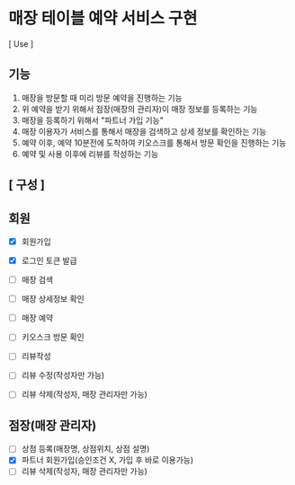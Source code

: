 # 매장 테이블 예약 서비스 구현

[ Use ]


## 기능
1. 매장을 방문할 때 미리 방문 예약을 진행하는 기능
2. 위 예약을 받기 위해서 점장(매장의 관리자)이 매장 정보를 등록하는 기능
3. 매장을 등록하기 위해서 "파트너 가입 기능"
4. 매장 이용자가 서비스를 통해서 매장을 검색하고 상세 정보를 확인하는 기능
5. 예약 이후, 예약 10분전에 도착하여 키오스크를 통해서 방문 확인을 진행하는 기능
6. 예약 및 사용 이후에 리뷰를 작성하는 기능

## [ 구성 ]
## 회원
- [X] 회원가입
- [X] 로그인 토큰 발급
- [ ] 매장 검색
- [ ] 매장 상세정보 확인
- [ ] 매장 예약
- [ ] 키오스크 방문 확인
- [ ] 리뷰작성
- [ ] 리뷰 수정(작성자만 가능)
- [ ] 리뷰 삭제(작성자, 매장 관리자만 가능)





## 점장(매장 관리자)
- [ ] 상점 등록(매장명, 상점위치, 상점 설명)
- [X] 파트너 회원가입(승인조건 X, 가입 후 바로 이용가능)
- [ ] 리뷰 삭제(작성자, 매장 관리자만 가능)

